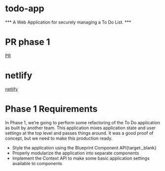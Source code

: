 # todo-app  

*** A Web Application for securely managing a To Do List. *** 

# PR phase  1
[PR](https://github.com/Oubaida996/todo-app/pull/1)  


# netlify  
[netlify]()  






# Phase 1 Requirements 
In Phase 1, we’re going to perform some refactoring of the To Do application as built by another team. This application mixes application state and user settings at the top level and passes things around. It was a good proof of concept, but we need to make this production ready.  
- Style the application using the Blueprint Component API{target:_blank}
- Properly modularize the application into separate components  
- Implement the Context API to make some basic application settings available to components
 


